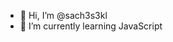 - 👋 Hi, I’m @sach3s3kl
- 🌱 I’m currently learning JavaScript



<!---
sach3s3kl/sach3s3kl is a ✨ special ✨ repository because its `README.md` (this file) appears on your GitHub profile.
You can click the Preview link to take a look at your changes.
--->
